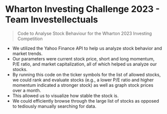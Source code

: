 # Wharton Investing Challenge 2023 - Team Investellectuals
> Code to Analyse Stock Behaviour for the Wharton 2023 Investing Competition

- We utilized the Yahoo Finance API to help us analyze stock behavior and market trends. 
- Our parameters were current stock price, short and long momentum, P/E ratio, and market capitalization, all of which helped us analyze our stocks.
- By running this code on the ticker symbols for the list of allowed stocks, we could rank and evaluate stocks (e.g., a lower P/E ratio and higher momentum indicated a stronger stock) as well as graph stock prices over a month.
- This allowed us to visualize how stable the stock is.
- We could efficiently browse through the large list of stocks as opposed to tediously manually searching for data. 
